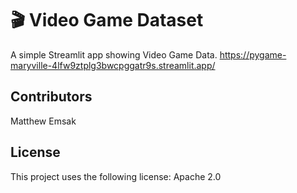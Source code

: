 # 🎬 Video Game Dataset

A simple Streamlit app showing Video Game Data. 
https://pygame-maryville-4lfw9ztplg3bwcpggatr9s.streamlit.app/

## <strong> Contributors </strong> ##
Matthew Emsak

## <strong> License </strong> ##
This project uses the following license: Apache 2.0
